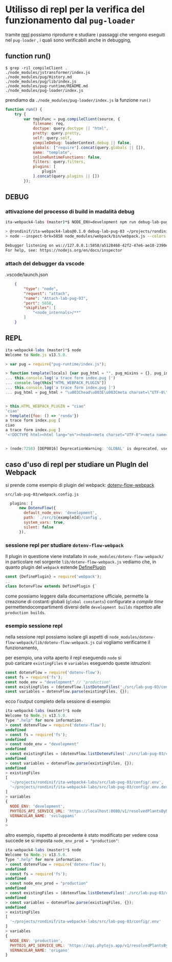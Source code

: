 <!--file originale vedi: private/debug-dot-env/pug-loader-template-debug.md -->
# Utilisso di repl per la verifica del funzionamento dal `pug-loader`
tramite [repl](https://it.wikipedia.org/wiki/Read–eval–print_loop) possiamo
riprodurre e studiare i passaggi che vengono eseguiti nel `pug-loader` 
 , i quali sono verificabili anche in debugging, 

## function run()
```
$ grep -ril compileClient .
./node_modules/jstransformer/index.js
./node_modules/pug/History.md
./node_modules/pug/lib/index.js
./node_modules/pug-runtime/README.md
./node_modules/pug-loader/index.js
```
prendiamo da `./node_modules/pug-loader/index.js` la funzione `run()`
``` js 
function run() {
    try {
        var tmplFunc = pug.compileClient(source, {
            filename: req,
            doctype: query.doctype || "html",
            pretty: query.pretty,
            self: query.self,
            compileDebug: loaderContext.debug || false,
            globals: ["require"].concat(query.globals || []),
            name: "template",
            inlineRuntimeFunctions: false,
            filters: query.filters,
            plugins: [
                plugin
            ].concat(query.plugins || [])
        });
```

## DEBUG
### attivazione del processo di build in madalità debug
``` bash
ita-webpack4-labs (master)*$ NODE_ENV=development npm run debug-lab-pug-03

> @rondinif/ita-webpack4-labs@0.1.0 debug-lab-pug-03 ~/projects/rondinif/ita-webpack4-labs
> node --inspect-brk=5858 node_modules/webpack/bin/webpack.js --colors --config src/lab-pug-03/webpack.config.js --mode=development

Debugger listening on ws://127.0.0.1:5858/a5128468-42f2-47e6-ae18-2390e794263e
For help, see: https://nodejs.org/en/docs/inspector
```
### attach del debugger da vscode
.vscode/launch.json
``` json 
    {
        "type": "node",
        "request": "attach",
        "name": "Attach-lab-pug-03",
        "port": 5858,
        "skipFiles": [
            "<node_internals>/**"
        ]
    }
```

## REPL 
``` js
ita-webpack4-labs (master)*$ node 
Welcome to Node.js v13.5.0.

> var pug = require("pug-runtime/index.js");

> function template(locals) {var pug_html = "", pug_mixins = {}, pug_interp;;var locals_for_with = (locals || {});(function (JSON, Object, console, process) {pug_html = pug_html + "\u003C!DOCTYPE html\u003E\u003Chtml lang=\"en\"\u003E";
... this.console.log('a trace form index.pug [')
... console.log(this["HTML_WEBPACK_PLUGIN"])
... this.console.log('a trace form index.pug ]')
... pug_html = pug_html + "\u003Chead\u003E\u003Cmeta charset=\"UTF-8\"\u003E\u003Cmeta name=\"viewport\" content=\"width=device-width, initial-scale=1.0\"\u003E\u003Cmeta http-equiv=\"X-UA-Compatible\" content=\"ie=edge\"\u003E\u003Ctitle\u003E" + (pug.escape(null == (pug_interp = 'index.pug') ? "" : pug_interp)) + "\u003C\u002Ftitle\u003E\u003C\u002Fhead\u003E\u003Cbody\u003E\u003Ch3\u003Eprocess.env\u003C\u002Fh3\u003E\u003Cdiv class=\"debug\"\u003E" + (null == (pug_interp = JSON.stringify(process.env)) ? "" : pug_interp) + "\u003C\u002Fdiv\u003E\u003Ch3\u003Elocals.foo()\u003C\u002Fh3\u003E\u003Cdiv class=\"debug\"\u003E" + (null == (pug_interp = locals.foo()) ? "" : pug_interp) + "\u003C\u002Fdiv\u003E\u003Ch3\u003Elocals\u003C\u002Fh3\u003E\u003Cdiv class=\"debug\"\u003E" + (null == (pug_interp = JSON.stringify(locals)) ? "" : pug_interp) + "\u003C\u002Fdiv\u003E\u003Ch3\u003Ethis\u003C\u002Fh3\u003E\u003Cdiv class=\"debug\"\u003E" + (null == (pug_interp = JSON.stringify(Object.getOwnPropertyNames(this))) ? "" : pug_interp) + "\u003C\u002Fdiv\u003E\u003Ch3\u003Eglobal\u003C\u002Fh3\u003E\u003Cdiv class=\"debug\"\u003E" + (null == (pug_interp = JSON.stringify(Object.getOwnPropertyNames(this.global))) ? "" : pug_interp) + "\u003C\u002Fdiv\u003E\u003Ch3\u003EHTML_WEBPACK_PLUGIN keys\u003C\u002Fh3\u003E\u003Cdiv class=\"debug\"\u003E" + (null == (pug_interp = JSON.stringify(Object.keys(this.HTML_WEBPACK_PLUGIN))) ? "" : pug_interp) + "\u003C\u002Fdiv\u003E\u003Ch3\u003Ethis.globalThis keys:\u003C\u002Fh3\u003E\u003Cdiv class=\"debug\"\u003E" + (null == (pug_interp = JSON.stringify(Object.keys(this.globalThis))) ? "" : pug_interp) + "\u003C\u002Fdiv\u003E\u003Ch3\u003Eglobal[\"GLOBAL\"]\u003C\u002Fh3\u003E\u003Cdiv class=\"debug\"\u003E" + (null == (pug_interp = JSON.stringify(Object.getOwnPropertyNames(this.global["GLOBAL"]))) ? "" : pug_interp) + "\u003C\u002Fdiv\u003E\u003Ch3\u003Eglobal[\"root\"]\u003C\u002Fh3\u003E\u003Cdiv class=\"debug\"\u003E" + (null == (pug_interp = JSON.stringify(Object.getOwnPropertyNames(this.global["root"]))) ? "" : pug_interp) + "\u003C\u002Fdiv\u003E\u003C\u002Fbody\u003E\u003C\u002Fhtml\u003E";}.call(this,"JSON" in locals_for_with?locals_for_with.JSON:typeof JSON!=="undefined"?JSON:undefined,"Object" in locals_for_with?locals_for_with.Object:typeof Object!=="undefined"?Object:undefined,"console" in locals_for_with?locals_for_with.console:typeof console!=="undefined"?console:undefined,"process" in locals_for_with?locals_for_with.process:typeof process!=="undefined"?process:undefined));;return pug_html;};


> this.HTML_WEBPACK_PLUGIN = "ciao"
'ciao'
> template({foo: () => 'ronda'})
a trace form index.pug [
ciao
a trace form index.pug ]
'<!DOCTYPE html><html lang="en"><head><meta charset="UTF-8"><meta name="viewport" content="width=device-width, initial-scale=1.0"><meta http-equiv="X-UA-Compatible" content="ie=edge"...


> (node:7258) [DEP0016] DeprecationWarning: 'GLOBAL' is deprecated, use 'global'
```

## caso d'uso di repl per studiare un PlugIn del Webpack  
si prende come esempio di plugin del webpack: [dotenv-flow-webpack](https://www.npmjs.com/package/dotenv-flow-webpack)

`src/lab-pug-03/webpack.config.js`
``` js
  plugins: [
      new DotenvFlow({
        default_node_env: 'development',
        path: `./src/${exampleId}/config`,
        system_vars: true,
        silent: false
      }),
```

### sessione repl per studiare `dotenv-flow-webpack`
Il plugin in questione viene installato in `node_modules/dotenv-flow-webpack/` in particolare nel sorgente `lib/dotenv-flow-webpack.js` vediamo che, in quanto plugin del `webpack` estende [DefinePlugin](https://webpack.js.org/plugins/define-plugin/)  
``` js
const {DefinePlugin} = require('webpack');
..
class DotenvFlow extends DefinePlugin {`
```
come possiamo leggere dalla documentazione ufficiale, permette la creazione di costanti globali (`global constants`) configurate a *compile time* permettendocompartimenti diversi delle `development builds` rispettoo alle `production builds`.

### esempio sessione repl  
nella sessione repl possiamo isolare gli aspetti di 
`node_modules/dotenv-flow-webpack/lib/dotenv-flow-webpack.js`
cui vogliamo verificarne il funzionamento, 

per esempio, una volta aperto il repl eseguendo `node` si  
può caricare `existingFiles` e `variables` eseguendo queste istruzioni: 

``` js 
const dotenvFlow = require('dotenv-flow');
const fs = require('fs');
const node_env = "development" // "production"
const existingFiles = (dotenvFlow.listDotenvFiles('./src/lab-pug-03/config', { node_env }).filter(filename => fs.existsSync(filename)))
const variables = dotenvFlow.parse(existingFiles, {});
```

ecco l'output completo della sessione di esempio:
``` js
ita-webpack4-labs (master)*$ node 
Welcome to Node.js v13.5.0.
Type ".help" for more information.
> const dotenvFlow = require('dotenv-flow');
undefined
> const fs = require('fs');
undefined
> const node_env = "development"
undefined
> const existingFiles = (dotenvFlow.listDotenvFiles('./src/lab-pug-03/config', { node_env }).filter(filename => fs.existsSync(filename)))
undefined
> const variables = dotenvFlow.parse(existingFiles, {});
undefined
> existingFiles
[
  '~/projects/rondinif/ita-webpack4-labs/src/lab-pug-03/config/.env',
  '~/projects/rondinif/ita-webpack4-labs/src/lab-pug-03/config/.env.development'
]
> variables
{
  NODE_ENV: 'development',
  PHYTOJS_API_SERVICE_URL: 'https://localhost:8080/v1/resolvedPlantsByName',
  VERNACULAR_NAME: 'sviluppami'
}
> 
```

altro esempio, rispetto al precedente è stato modificato per vedere cosa succede se si imposta `node_env_prod = "production"`: 
``` js
ita-webpack4-labs (master)*$ node 
Welcome to Node.js v13.5.0.
Type ".help" for more information.
> const dotenvFlow = require('dotenv-flow');
undefined
> const fs = require('fs');
undefined
> const node_env_prod = "production"
undefined
> const existingFiles = (dotenvFlow.listDotenvFiles('./src/lab-pug-03/config', { node_env_prod }).filter(filename => fs.existsSync(filename)))
undefined
> const variables = dotenvFlow.parse(existingFiles, {});
undefined
> existingFiles
[
  '~/projects/rondinif/ita-webpack4-labs/src/lab-pug-03/config/.env'
]
> variables
{
  NODE_ENV: 'production',
  PHYTOJS_API_SERVICE_URL: 'https://api.phytojs.app/v1/resolvedPlantsByName',
  VERNACULAR_NAME: 'origano'
}
``` 